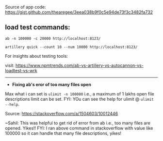 Source of app code: https://gist.github.com/thearegee/3eea038b9f0c5e94de73f3c3482fa732


## load test commands:

```
ab -n 100000 -c 20000 http://localhost:8123/

artillery quick --count 10 --num 10000 http://localhost:8123/
```

For insights about testing tools: 

visit: https://www.npmtrends.com/ab-vs-artillery-vs-autocannon-vs-loadtest-vs-wrk

---

- **Fixing ab's eror of too many files open**

Max what i can set is `ulimit -n 100000` i.e., a maximum of 1 lakhs open file descriptions
limit can be set. FYI: YOu can see the help for ulimit @ ```ulimit
--help```.

Source: https://stackoverflow.com/a/1504603/10012446

~Sahil: This was helpful to get rid of error from ab i.e., too many files are
opened. Yikes!! FYI: I ran above command in stackoverflow with value
like 100000 so it can handle that many file descriptions, yikes!
